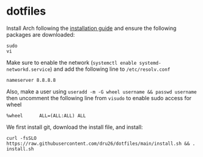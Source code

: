 # dotfiles
 
Install Arch following the [installation guide](https://wiki.archlinux.org/title/Installation_guide) and ensure the following packages are downloaded:

```
sudo
vi
```


Make sure to enable the network (`systemctl enable systemd-networkd.service`) and add the following line to `/etc/resolv.conf`

```
nameserver 8.8.8.8
```

Also, make a user using `useradd -m -G wheel username && passwd username` then uncomment the following line from `visudo` to enable sudo access for wheel

```%wheel      ALL=(ALL:ALL) ALL```
 
We first install git, download the install file, and install:

```
curl -fsSLO https://raw.githubusercontent.com/dru26/dotfiles/main/install.sh && . install.sh
```



